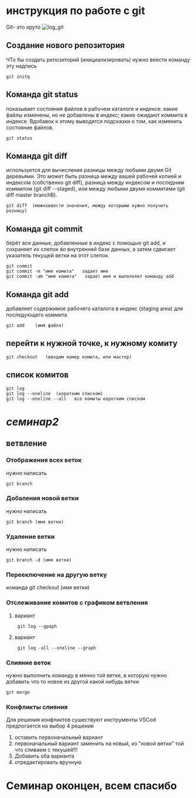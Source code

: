 # инструкция по работе с git

Git- это круто
![log_git](git.png)

## Создание нового репозитория

ЧТо бы создать репозиторий (инициализировать) нужно веести команду эту надпись

    git initq
  
## Команда git status 
показывает состояния файлов в рабочем каталоге и индексе: какие файлы изменены, но не добавлены в индекс; какие ожидают коммита в индексе. Вдобавок к этому выводятся подсказки о том, как изменить состояние файлов.

    git status
## Команда git diff 
используется для вычисления разницы между любыми двумя Git деревьями. Это может быть разница между вашей рабочей копией и индексом (собственно git diff), разница между индексом и последним коммитом (git diff --staged), или между любыми двумя коммитами (git diff master branchB).

    git diff  (можноввести значения, между которыми нужно получить разницу)

## Команда git commit 
берёт все данные, добавленные в индекс с помощью git add, и сохраняет их слепок во внутренней базе данных, а затем сдвигает указатель текущей ветки на этот слепок.

    git commit
    git commit -m "имя комита"   задает имя
    git commit -am "имя комита"   задает имя и выполняет команду add
## Команда git add 
добавляет содержимое рабочего каталога в индекс (staging area) для последующего коммита

    git add    (имя файла)

## перейти к нужной точке, к нужному комиту
    git checkout   (вводим номер комита, или мастер)
## список комитов 
    git log   
    git log --oneline  (коротким списком)   
    git log --oneline --all   все комиты коротким списком

# **_семинар2_**
## ветвление

### Отображения всех веток
нужно написать

    git branch
### Добаления новой ветки
нужно написать

    git branch (имя ветки)
### Удаление ветки
нужно написать

    git branch -d (имя ветки)
### Перееключение на другую ветку
команда
    git checkout (имя ветки)
### Отслеживание комитов с графиком ветвления
1. вариант
        
        git log --gpaph

2. вариант
        
        git log -all --oneline --graph
### Слияние веток
нужно выполнить команду в менно той ветке, в которую нужно добавить что то новое из другой какой нибудь ветки

    git merge
### Конфликты слияния
Для решения конфликтов сушествуют инструменты  VSCod предлогается на выбор 4 решения 
1. оставить первоначальный вариант
2. первоначальный вариант заменить на новый, из "новой ветки" той что сливаем с текушей!!!
3. Добавить оба варианта
4. отредактировать вручную
# Семинар оконцен, всем спасибо

